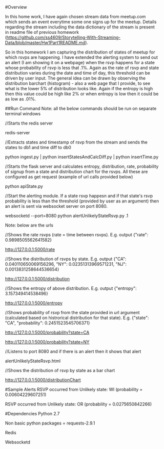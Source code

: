 #Overview

In this home work, I have again chosen stream data from meetup.com which sends an event everytime some one signs up for the meetup. Details regarding the stream including the data dictionary of the stream is present in readme file of previous homework (https://github.com/ss4609/Storytelling-With-Streaming-Data/blob/master/Hw1Part1README.md).

So in this homework I am capturing the distribution of states of meetup for which rsvps are happening. I have extended the alerting system to send out an alert (I am showing it on a webpage) when the rsvp happens for a state whose probability of rsvp is less that .1%. Again as the rate of rsvp and state distribution varies during the date and time of day, this threshold can be driven by user input. The general idea can be drawn by observing the distribution barchart (histogram) - also a web page that I provide, to see what is the lower 5% of distribution looks like. Again if the entropy is high then this value could be high like 2% or when entropy is low then it could be as low as .01%. 

##Run Command
Note: all the below commands should be run on separate terminal windows

//Starts the redis server

redis-server

//Extracts states and timestamp of rsvp from the stream and sends the states to db1 and time diff to db0

python ingest.py | python  insertStatesAndCalcDiff.py | python insertTime.py 

//Starts the flask server and calculates entropy, distribution, rate, probability of signup from a state and distribution chart for the rsvps. All these are configured as get request (example of url calls provided below)

python apiState.py

//Start the alerting module. If a state rsvp happesn and if that state's rsvp probability is less than the threshold (provided by user as an argument) then an alert is sent via websocket server on port 8080.

websocketd --port=8080 python alertUnlikelyStateRsvp.py .1

Note: below are the urls

//Shows the rate rsvps (rate = time between rsvps). E.g. output {"rate": 0.9898505562641582}

http://127.0.0.1:5000/rate

//Shows the distribution of rsvps by state. E.g. output {"CA": 0.040110650069156296, "NY": 0.02351313969571231, "NJ": 0.0013831258644536654}

http://127.0.0.1:5000/distribution

//Shows the entropy of above distribution. E.g. output {"entropy": 3.157349414538496}

http://127.0.0.1:5000/entropy

//Shows probability of rsvp from the state provided in url argument (calculated based on histrorical distribution for that state). E.g. {"state": "CA", "probability": 0.2451523545706371}

http://127.0.0.1:5000/probability?state=CA

http://127.0.0.1:5000/probability?state=NY

//Listens to port 8080 and if there is an alert then it shows that alert

alertUnlikelyStateRsvp.html

//Shows the distribution of rsvp by state as a bar chart

http://127.0.0.1:5000/distributionChart

#Sample Alerts
RSVP occurred from Unlikely state: WI (probability = 0.00604229607251) 

RSVP occurred from Unlikely state: OR (probability = 0.0275650842266) 

#Dependencies
Python 2.7

Non basic python packages = requests-2.9.1

Redis

Websocketd
